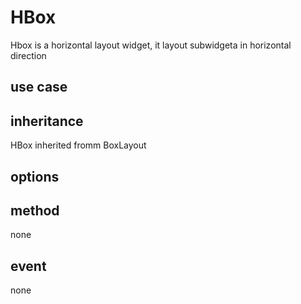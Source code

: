 # HBox
Hbox is a horizontal layout widget, it layout subwidgeta in horizontal direction
## use case
## inheritance
HBox inherited fromm BoxLayout
## options

## method
none
## event
none
